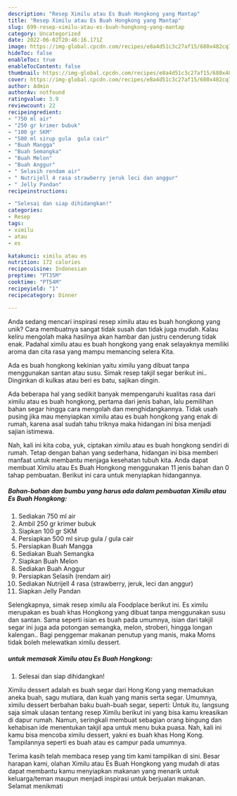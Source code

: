 ```yaml
---
description: "Resep Ximilu atau Es Buah Hongkong yang Mantap"
title: "Resep Ximilu atau Es Buah Hongkong yang Mantap"
slug: 699-resep-ximilu-atau-es-buah-hongkong-yang-mantap
category: Uncategorized
date: 2022-06-02T20:46:16.171Z
image: https://img-global.cpcdn.com/recipes/e8a4d51c3c27af15/680x482cq70/ximilu-atau-es-buah-hongkong-foto-resep-utama.jpg
hideToc: false
enableToc: true
enableTocContent: false
thumbnail: https://img-global.cpcdn.com/recipes/e8a4d51c3c27af15/680x482cq70/ximilu-atau-es-buah-hongkong-foto-resep-utama.jpg
cover: https://img-global.cpcdn.com/recipes/e8a4d51c3c27af15/680x482cq70/ximilu-atau-es-buah-hongkong-foto-resep-utama.jpg
author: Admin
authorAv: notfound
ratingvalue: 3.9
reviewcount: 22
recipeingredient:
- "750 ml air"
- "250 gr krimer bubuk"
- "100 gr SKM"
- "500 ml sirup gula  gula cair"
- "Buah Mangga"
- "Buah Semangka"
- "Buah Melon"
- "Buah Anggur"
- " Selasih rendam air"
- " Nutrijell 4 rasa strawberry jeruk leci dan anggur"
- " Jelly Pandan"
recipeinstructions:

- "Selesai dan siap dihidangkan!"
categories:
- Resep
tags:
- ximilu
- atau
- es

katakunci: ximilu atau es 
nutrition: 172 calories
recipecuisine: Indonesian
preptime: "PT35M"
cooktime: "PT54M"
recipeyield: "1"
recipecategory: Dinner

---
```





Anda sedang mencari inspirasi resep ximilu atau es buah hongkong yang unik? Cara membuatnya sangat tidak susah dan tidak juga mudah. Kalau keliru mengolah maka hasilnya akan hambar dan justru cenderung tidak enak. Padahal ximilu atau es buah hongkong yang enak selayaknya memiliki aroma dan cita rasa yang mampu memancing selera Kita.





Ada es buah hongkong kekinian yaitu ximilu yang dibuat tanpa menggunakan santan atau susu. Simak resep takjil segar berikut ini.. Dinginkan di kulkas atau beri es batu, sajikan dingin.

Ada beberapa hal yang sedikit banyak mempengaruhi kualitas rasa dari ximilu atau es buah hongkong, pertama dari jenis bahan, lalu pemilihan bahan segar hingga cara mengolah dan menghidangkannya. Tidak usah pusing jika mau menyiapkan ximilu atau es buah hongkong yang enak di rumah, karena asal sudah tahu triknya maka hidangan ini bisa menjadi sajian istimewa.






Nah, kali ini kita coba, yuk, ciptakan ximilu atau es buah hongkong sendiri di rumah. Tetap dengan bahan yang sederhana, hidangan ini bisa memberi manfaat untuk membantu menjaga kesehatan tubuh kita. Anda dapat membuat Ximilu atau Es Buah Hongkong menggunakan 11 jenis bahan dan 0 tahap pembuatan. Berikut ini cara untuk menyiapkan hidangannya.

<!--inarticleads1-->

##### Bahan-bahan dan bumbu yang harus ada dalam pembuatan Ximilu atau Es Buah Hongkong:

1. Sediakan 750 ml air
1. Ambil 250 gr krimer bubuk
1. Siapkan 100 gr SKM
1. Persiapkan 500 ml sirup gula / gula cair
1. Persiapkan Buah Mangga
1. Sediakan Buah Semangka
1. Siapkan Buah Melon
1. Sediakan Buah Anggur
1. Persiapkan  Selasih (rendam air)
1. Sediakan  Nutrijell 4 rasa (strawberry, jeruk, leci dan anggur)
1. Siapkan  Jelly Pandan


Selengkapnya, simak resep ximilu ala Foodplace berikut ini. Es ximilu merupakan es buah khas Hongkong yang dibuat tanpa menggunakan susu dan santan. Sama seperti isian es buah pada umumnya, isian dari takjil segar ini juga ada potongan semangka, melon, stroberi, hingga longan kalengan.. Bagi penggemar makanan penutup yang manis, maka Moms tidak boleh melewatkan ximilu dessert. 

<!--inarticleads2-->

#####  untuk memasak Ximilu atau Es Buah Hongkong:


1. Selesai dan siap dihidangkan!

Ximilu dessert adalah es buah segar dari Hong Kong yang memadukan aneka buah, sagu mutiara, dan kuah yang manis serta segar. Umumnya, ximilu dessert berbahan baku buah-buah segar, seperti: Untuk itu, langsung saja simak ulasan tentang resep Ximilu berikut ini yang bisa kamu kreasikan di dapur rumah. Namun, seringkali membuat sebagian orang bingung dan kehabisan ide menentukan takjil apa untuk menu buka puasa. Nah, kali ini kamu bisa mencoba ximilu dessert, yakni es buah khas Hong Kong. Tampilannya seperti es buah atau es campur pada umumnya. 

Terima kasih telah membaca resep yang tim kami tampilkan di sini. Besar harapan kami, olahan Ximilu atau Es Buah Hongkong yang mudah di atas dapat membantu kamu menyiapkan makanan yang menarik untuk keluarga/teman maupun menjadi inspirasi untuk berjualan makanan. Selamat menikmati
